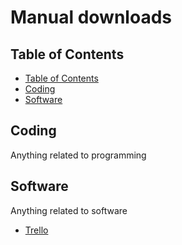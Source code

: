 # Manual downloads

## Table of Contents

- [Table of Contents](#table-of-contents)
-   [Coding](#Coding)
-   [Software](#software)

## Coding

Anything related to programming


## Software

Anything related to software

-   [Trello](https://trello.com/de/platforms)
